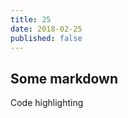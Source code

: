 ```yaml
---
title: 25
date: 2018-02-25
published: false
---
```


Some markdown
-------------

Code highlighting
